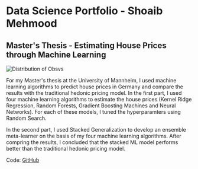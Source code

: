 # Data Science Portfolio - Shoaib Mehmood


## Master's Thesis - Estimating House Prices through Machine Learning
 
 ![Distribution of Obsvs](https://github.com/shoaibmnagi/sm_dsportfolio/blob/master/chloropeth%20crope.png)
 
  For my Master's thesis at the University of Mannheim, I used machine learning algorithms to predict house prices in Germany and compare the results with the traditional hedonic pricing model. In the first part, I used four machine learning algorithms to estimate the house prices (Kernel Ridge Regression, Random Forests, Gradient Boosting Machines and Neural Networks). For each of these models, I tuned the hyperparamters using Random Search. 
  
  In the second part, I used Stacked Generalization to develop an ensemble meta-learner on the basis of my four machine learning algorithms. After compring the results, I concluded that the stacked ML model performs better than the traditional hedonic pricing model. 
  
  Code: [GitHub](https://github.com/shoaibmnagi/masters-thesis)
